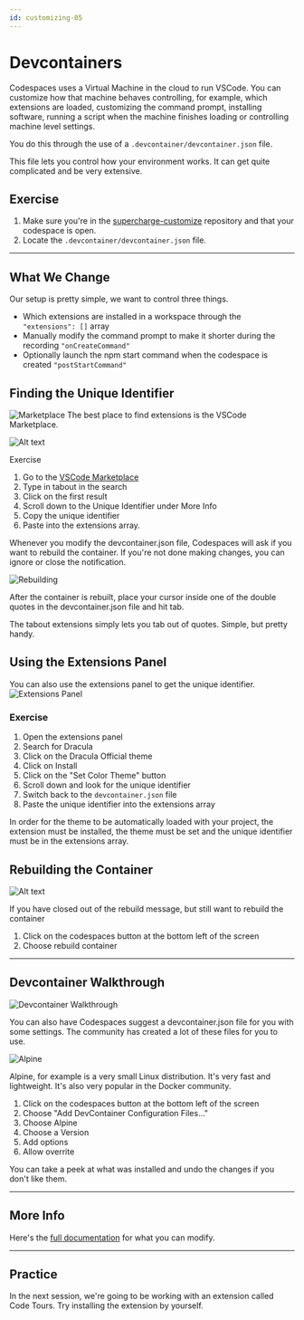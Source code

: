```yaml
---
id: customizing-05
---
```

# Devcontainers

Codespaces uses a Virtual Machine in the cloud to run VSCode. You can customize how that machine behaves controlling, for example, which extensions are loaded, customizing the command prompt, installing software, running a script when the machine finishes loading or controlling machine level settings.

You do this through the use of a `.devcontainer/devcontainer.json` file.

This file lets you control how your environment works. It can get quite complicated and be very extensive.

## Exercise

1. Make sure you're in the [supercharge-customize](https://github.com/octocloudlabs/supercharge-customize) repository and that your codespace is open.
1. Locate the `.devcontainer/devcontainer.json` file.

---

## What We Change

Our setup is pretty simple, we want to control three things.

- Which extensions are installed in a workspace through the `"extensions": []` array
- Manually modify the command prompt to make it shorter during the recording `"onCreateCommand"`
- Optionally launch the npm start command when the codespace is created `"postStartCommand"`

## Finding the Unique Identifier
![Marketplace](screenshots/2022-11-08_00-11-51.png)
The best place to find extensions is the VSCode Marketplace.

![Alt text](screenshots/2022-11-08_00-21-40.png)

Exercise
1. Go to the [VSCode Marketplace](https://marketplace.visualstudio.com/vscode)
1. Type in tabout in the search
1. Click on the first result
1. Scroll down to the Unique Identifier under More Info
1. Copy the unique identifier
1. Paste into the extensions array.

Whenever you modify the devcontainer.json file, Codespaces will ask if you want to rebuild the container. If you're not done making changes, you can ignore or close the notification.

![Rebuilding](screenshots/2022-11-08_00-23-26.png)

After the container is rebuilt, place your cursor inside one of the double quotes in the devcontainer.json file and hit tab.

The tabout extensions simply lets you tab out of quotes. Simple, but pretty handy.

## Using the Extensions Panel

You can also use the extensions panel to get the unique identifier. 
![Extensions Panel](screenshots/2022-11-08_00-33-52.png)

### Exercise

1. Open the extensions panel
1. Search for Dracula
1. Click on the Dracula Official theme
1. Click on Install
1. Click on the "Set Color Theme" button
1. Scroll down and look for the unique identifier
1. Switch back to the `devcontainer.json` file
1. Paste the unique identifier into the extensions array

In order for the theme to be automatically loaded with your project, the extension must be installed, the theme must be set and the unique identifier must be in the extensions array.

## Rebuilding the Container

![Alt text](screenshots/2022-11-08_00-46-41.png)

If you have closed out of the rebuild message, but still want to rebuild the container

1. Click on the codespaces button at the bottom left of the screen
1. Choose rebuild container

---

## Devcontainer Walkthrough

![Devcontainer Walkthrough](screenshots/2022-11-08_00-53-56.png)

You can also have Codespaces suggest a devcontainer.json file for you with some settings. The community has created a lot of these files for you to use.

![Alpine](screenshots/2022-11-08_00-57-09.png)

Alpine, for example is a very small Linux distribution. It's very fast and lightweight. It's also very popular in the Docker community.

1. Click on the codespaces button at the bottom left of the screen
1. Choose "Add DevContainer Configuration Files..."
1. Choose Alpine
1. Choose a Version
1. Add options
1. Allow overrite

You can take a peek at what was installed and undo the changes if you don't like them.

---

## More Info

Here's the [full documentation](https://code.visualstudio.com/docs/remote/devcontainerjson-reference) for what you can modify.

---

## Practice
In the next session, we're going to be working with an extension called Code Tours. Try installing the extension by yourself.